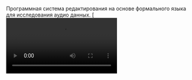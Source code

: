 Программная система редактирования на основе формального языка для исследования аудио данных.
[![Watch the video](https://github.com/VSNelyubin/musics/blob/main/slow%20demo.mp4)
